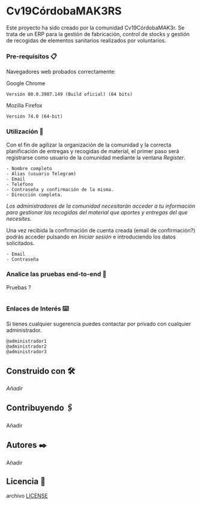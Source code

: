 # Cv19CórdobaMAK3RS

Este proyecto ha sido creado por la comunidad Cv19CórdobaMAK3r.
Se trata de un ERP para la gestión de fabricación, control de stocks y
gestión de recogidas de elementos sanitarios realizados por voluntarios.

### Pre-requisitos 📋


Navegadores web probados correctamente:

Google Chrome
```
Versión 80.0.3987.149 (Build oficial) (64 bits)
```
Mozilla Firefox
```
Versión 74.0 (64-bit)
```

### Utilización 🔧

Con el fin de agilizar la organización de la comunidad y la correcta planificación
de entregas y recogidas de material, el primer paso será registrarse como usuario
de la comunidad mediante la ventana _Register_. 

```
- Nombre completo
- Alias (usuario Telegram)
- Email
- Teléfono
- Contraseña y confirmación de la misma.
- Dirección completa.
```
_Los administradores de la comunidad necesitarán acceder a tu información para gestionar
las recogidas del material que aportes y entregas del que necesites._

Una vez recibida la confirmación de cuenta creada (email de confirmación?) podrás acceder
pulsando en _Iniciar sesión_ e introduciendo los datos solicitados.
```
- Email
- Contraseña
```



### Analice las pruebas end-to-end 🔩

Pruebas ?

```

```

### Enlaces de Interés ⌨️

Si tienes cualquier sugerencia puedes contactar por privado con cualquier administrador.

```
@administrador1
@administrador2
@administrador3
```

## Construido con 🛠️

_Añadir_

## Contribuyendo 🖇️

Añadir

## Autores ✒️

Añadir

## Licencia 📄

archivo [LICENSE](LICENSE)
